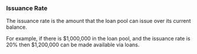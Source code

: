 ### Issuance Rate



The issuance rate is the amount that the loan pool can issue over its current balance.



For example, if there is $1,000,000 in the loan pool, and the issuance rate is 20% then $1,200,000 can be made available via loans.
